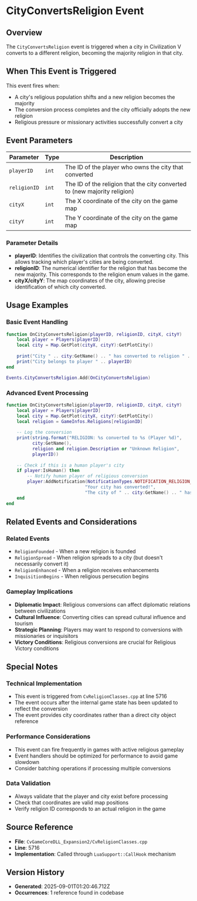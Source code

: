 # CityConvertsReligion Event

## Overview
The `CityConvertsReligion` event is triggered when a city in Civilization V converts to a different religion, becoming the majority religion in that city.

## When This Event is Triggered
This event fires when:
- A city's religious population shifts and a new religion becomes the majority
- The conversion process completes and the city officially adopts the new religion
- Religious pressure or missionary activities successfully convert a city

## Event Parameters

| Parameter | Type | Description |
|-----------|------|-------------|
| `playerID` | `int` | The ID of the player who owns the city that converted |
| `religionID` | `int` | The ID of the religion that the city converted to (new majority religion) |
| `cityX` | `int` | The X coordinate of the city on the game map |
| `cityY` | `int` | The Y coordinate of the city on the game map |

### Parameter Details

- **playerID**: Identifies the civilization that controls the converting city. This allows tracking which player's cities are being converted.
- **religionID**: The numerical identifier for the religion that has become the new majority. This corresponds to the religion enum values in the game.
- **cityX/cityY**: The map coordinates of the city, allowing precise identification of which city converted.

## Usage Examples

### Basic Event Handling
```lua
function OnCityConvertsReligion(playerID, religionID, cityX, cityY)
    local player = Players[playerID]
    local city = Map.GetPlot(cityX, cityY):GetPlotCity()
    
    print("City " .. city:GetName() .. " has converted to religion " .. religionID)
    print("City belongs to player " .. playerID)
end

Events.CityConvertsReligion.Add(OnCityConvertsReligion)
```

### Advanced Event Processing
```lua
function OnCityConvertsReligion(playerID, religionID, cityX, cityY)
    local player = Players[playerID]
    local city = Map.GetPlot(cityX, cityY):GetPlotCity()
    local religion = GameInfos.Religions[religionID]
    
    -- Log the conversion
    print(string.format("RELIGION: %s converted to %s (Player %d)", 
          city:GetName(), 
          religion and religion.Description or "Unknown Religion",
          playerID))
    
    -- Check if this is a human player's city
    if player:IsHuman() then
        -- Notify human player of religious conversion
        player:AddNotification(NotificationTypes.NOTIFICATION_RELIGION_SPREAD,
                              "Your city has converted!",
                              "The city of " .. city:GetName() .. " has converted to a new religion.")
    end
end
```

## Related Events and Considerations

### Related Events
- `ReligionFounded` - When a new religion is founded
- `ReligionSpread` - When religion spreads to a city (but doesn't necessarily convert it)
- `ReligionEnhanced` - When a religion receives enhancements
- `InquisitionBegins` - When religious persecution begins

### Gameplay Implications
- **Diplomatic Impact**: Religious conversions can affect diplomatic relations between civilizations
- **Cultural Influence**: Converting cities can spread cultural influence and tourism
- **Strategic Planning**: Players may want to respond to conversions with missionaries or inquisitors
- **Victory Conditions**: Religious conversions are crucial for Religious Victory conditions

## Special Notes

### Technical Implementation
- This event is triggered from `CvReligionClasses.cpp` at line 5716
- The event occurs after the internal game state has been updated to reflect the conversion
- The event provides city coordinates rather than a direct city object reference

### Performance Considerations
- This event can fire frequently in games with active religious gameplay
- Event handlers should be optimized for performance to avoid game slowdown
- Consider batching operations if processing multiple conversions

### Data Validation
- Always validate that the player and city exist before processing
- Check that coordinates are valid map positions
- Verify religion ID corresponds to an actual religion in the game

## Source Reference
- **File**: `CvGameCoreDLL_Expansion2/CvReligionClasses.cpp`
- **Line**: 5716
- **Implementation**: Called through `LuaSupport::CallHook` mechanism

## Version History
- **Generated**: 2025-09-01T01:20:46.712Z
- **Occurrences**: 1 reference found in codebase